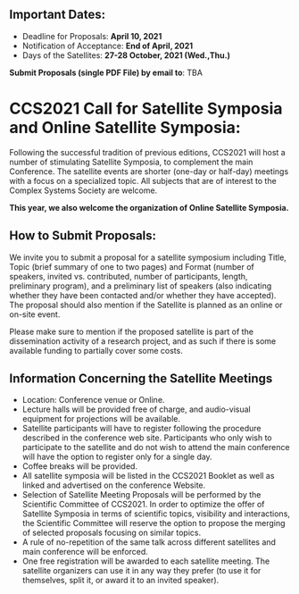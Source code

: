 ## Important Dates:
- Deadline for Proposals: **April 10, 2021**
- Notification of Acceptance: **End of April, 2021**
- Days of the Satellites: **27-28 October, 2021 (Wed.,Thu.)**

**Submit Proposals (single PDF File) by email to**: TBA

# CCS2021 Call for Satellite Symposia and Online Satellite Symposia:

Following the successful tradition of previous editions, CCS2021 will host a number of stimulating Satellite Symposia, to complement the main Conference. The satellite events are shorter (one-day or half-day) meetings with a focus on a specialized topic. All subjects that are of interest to the Complex Systems Society are welcome.

**This year, we also welcome the organization of Online Satellite Symposia.**

## How to Submit Proposals:
We invite you to submit a proposal for a satellite symposium including Title, Topic (brief summary of one to two pages) and Format (number of speakers, invited vs. contributed, number of participants, length, preliminary program), and a preliminary list of speakers (also indicating whether they have been contacted and/or whether they have accepted). The proposal should also mention if the Satellite is planned as an online or on-site event.

Please make sure to mention if the proposed satellite is part of the dissemination activity of a research project, and as such if there is some available funding to partially cover some costs.



## Information Concerning the Satellite Meetings

- Location: Conference venue or Online.
- Lecture halls will be provided free of charge, and audio-visual equipment for projections will be available.
- Satellite participants will have to register following the procedure described in the conference web site. Participants who only wish to participate to the satellite and do not wish to attend the main conference will have the option to register only for a single day.
- Coffee breaks will be provided.
- All satellite symposia will be listed in the CCS2021 Booklet as well as linked and advertised on the conference Website.
- Selection of Satellite Meeting Proposals will be performed by the Scientific Committee of CCS2021. In order to optimize the offer of Satellite Symposia in terms of scientific topics, visibility and interactions, the Scientific Committee will reserve the option to propose the merging of selected proposals focusing on similar topics.
- A rule of no-repetition of the same talk across different satellites and main conference will be enforced.
- One free registration will be awarded to each satellite meeting. The satellite organizers can use it in any way they prefer (to use it for themselves, split it, or award it to an invited speaker).
